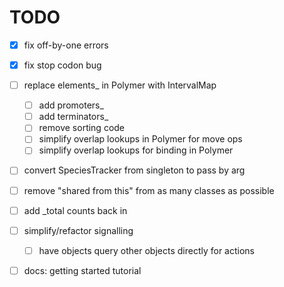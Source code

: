 # TODO

- [x] fix off-by-one errors
- [x] fix stop codon bug
- [ ] replace elements_ in Polymer with IntervalMap
    - [ ] add promoters_
    - [ ] add terminators_
    - [ ] remove sorting code
    - [ ] simplify overlap lookups in Polymer for move ops
    - [ ] simplify overlap lookups for binding in Polymer
- [ ] convert SpeciesTracker from singleton to pass by arg
- [ ] remove "shared from this" from as many classes as possible
- [ ] add _total counts back in
- [ ] simplify/refactor signalling
    - [ ] have objects query other objects directly for actions
- [ ] docs: getting started tutorial

